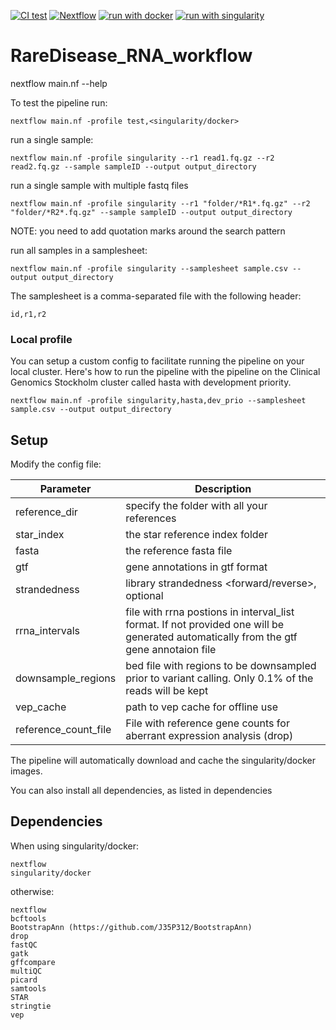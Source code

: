 [![CI test](https://github.com/genomic-medicine-sweden/RareDisease_RNA_workflow/actions/workflows/ci_test.yml/badge.svg?branch=main)](https://github.com/genomic-medicine-sweden/RareDisease_RNA_workflow/actions/workflows/ci_test.yml)
[![Nextflow](https://img.shields.io/badge/nextflow-%E2%89%A521.10.3-brightgreen.svg)](https://www.nextflow.io/)
[![run with docker](https://img.shields.io/badge/run%20with-docker-0db7ed?labelColor=000000&logo=docker)](https://www.docker.com/)
[![run with singularity](https://img.shields.io/badge/run%20with-singularity-1d355c.svg?labelColor=000000)](https://sylabs.io/docs/)

# RareDisease_RNA_workflow

nextflow main.nf --help

To test the pipeline run:

```Console
nextflow main.nf -profile test,<singularity/docker>
```

run a single sample:

```Console
nextflow main.nf -profile singularity --r1 read1.fq.gz --r2 read2.fq.gz --sample sampleID --output output_directory
```

run a single sample with multiple fastq files

```Console
nextflow main.nf -profile singularity --r1 "folder/*R1*.fq.gz" --r2 "folder/*R2*.fq.gz" --sample sampleID --output output_directory
```

NOTE: you need to add quotation marks around the search pattern

run all samples in a samplesheet:

```Console
nextflow main.nf -profile singularity --samplesheet sample.csv --output output_directory
```

The samplesheet is a comma-separated file with the following header:

```Console
id,r1,r2
```

### Local profile

You can setup a custom config to facilitate running the pipeline on your local cluster. Here's how to run the pipeline with the pipeline on the Clinical Genomics Stockholm cluster called hasta with development priority.

```Console
nextflow main.nf -profile singularity,hasta,dev_prio --samplesheet sample.csv --output output_directory
```

## Setup
Modify the config file:

| Parameter | Description |
| --- | ---|
| reference_dir | specify the folder with all your references |
| star_index  |  the star reference index folder |
| fasta | the reference fasta file |
| gtf |  gene annotations in gtf format |
| strandedness |  library strandedness <forward/reverse>, optional |
| rrna_intervals | file with rrna postions in interval_list format. If not provided one will be generated automatically from the gtf gene annotaion file |
| downsample_regions | bed file with regions to be downsampled prior to variant calling. Only 0.1% of the reads will be kept |
| vep_cache | path to vep cache for offline use |
| reference_count_file | File with reference gene counts for aberrant expression analysis (drop) |

The pipeline will automatically download and cache the singularity/docker images.

You can also install all dependencies, as listed in dependencies

## Dependencies
When using singularity/docker:

	nextflow
	singularity/docker

otherwise:

	nextflow
	bcftools
    BootstrapAnn (https://github.com/J35P312/BootstrapAnn)
	drop
	fastQC
	gatk
	gffcompare
	multiQC
	picard
	samtools
	STAR
	stringtie
	vep
